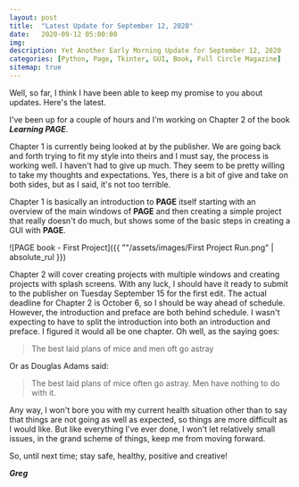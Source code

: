 ```yaml
---
layout: post
title:  "Latest Update for September 12, 2020"
date:   2020-09-12 05:00:00
img: 
description: Yet Another Early Morning Update for September 12, 2020
categories: [Python, Page, Tkinter, GUI, Book, Full Circle Magazine]
sitemap: true
---
```

Well, so far, I think I have been able to keep my promise to you about updates.  Here's the latest.

I've been up for a couple of hours and I'm working on Chapter 2 of the book ***Learning PAGE***.

Chapter 1 is currently being looked at by the publisher.  We are going back and forth trying to fit my style into theirs and I must say, the process is working well.  I haven't had to give up much.  They seem to be pretty willing to take my thoughts and expectations.  Yes, there is a bit of give and take on both sides, but as I said, it's not too terrible.

Chapter 1 is basically an introduction to **PAGE** itself starting with an overview of the main windows of **PAGE** and then creating a simple project that really doesn't do much, but shows some of the basic steps in creating a GUI with **PAGE**.

![PAGE book - First Project]({{ ""/assets/images/First Project Run.png" | absolute_rul }})

Chapter 2 will cover creating projects with multiple windows and creating projects with splash screens.  With any luck, I should have it ready to submit to the publisher on Tuesday September 15 for the first edit.  The actual deadline for Chapter 2 is October 6, so I should be way ahead of schedule.  However, the introduction and preface are both behind schedule.  I wasn't expecting to have to split the introduction into both an introduction and preface.  I figured it would all be one chapter.  Oh well, as the saying goes:

> The best laid plans of mice and men oft go astray

Or as Douglas Adams said:

> The best laid plans of mice often go astray.  Men have nothing to do with it.



Any way, I won't bore you with my current health situation other than to say that things are not going as well as expected, so things are more difficult as I would like.  But like everything I've ever done, I won't let relatively small issues, in the grand scheme of things, keep me from moving forward.



So, until next time; stay safe, healthy, positive and creative!

***Greg***


